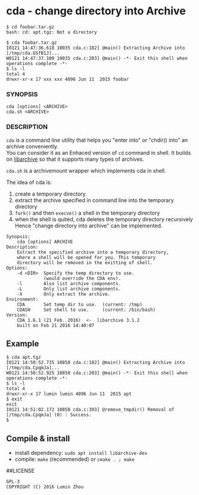 # cda - change directory into Archive

```
$ cd foobar.tar.gz
bash: cd: apt.tgz: Not a directory

$ cda foobar.tar.gz
I0121 14:47:36.618 10035 cda.c:182] @main() Extracting Archive into [/tmp/cda.USfB1J]...
W0121 14:47:37.100 10035 cda.c:203] @main() -*- Exit this shell when operations complete -*-
$ ls -l
total 4
drwxr-xr-x 17 xxx xxx 4096 Jun 11  2015 foobar
```

### SYNOPSIS
`cda [options] <ARCHIVE> `  
`cda.sh <ARCHIVE>`

### DESCRIPTION
`cda` is a command line utility that helps you "enter into" or "chdir() into" an archive conveniently.  
You can consider it as an Enhaced version of `cd` command in shell. It builds on [libarchive](https://github.com/libarchive/libarchive) so that it supports many types of archives.
  
`cda.sh` is a archivemount wrapper which implements cda in shell.  

The idea of cda is:  
1. create a temporary directory  
2. extract the archive specified in command line into the temporary directory  
3. `fork()` and then `execve()` a shell in the temporary directory  
4. when the shell is quited, cda deletes the temporary directory recursively  
Hence "change directory into archive" can be implemented.  

```shell
Synopsis:
    cda [options] ARCHIVE
Description:
    Extract the specified archive into a temporary directory,
    where a shell will be opened for you. This temporary
    directory will be removed in the exitting of shell.
Options:
    -d <DIR>  Specify the temp directory to use.
              (would override the CDA env).
    -l        Also list archive components.
    -L        Only list archive components.
    -X        Only extract the archive.
Environment:
    CDA       Set temp dir to use.  (current: /tmp)
    CDASH     Set shell to use.     (current: /bin/bash)
Version:
    CDA 1.6.1 (21 Feb. 2016)  <-  libarchive 3.1.2
    built on Feb 21 2016 14:40:07 
```

## Example 

```
$ cda apt.tgz 
I0121 14:50:52.735 10850 cda.c:182] @main() Extracting Archive into [/tmp/cda.CpqmJa]...
W0121 14:50:52.925 10850 cda.c:203] @main() -*- Exit this shell when operations complete -*-
$ ls -l
total 4
drwxr-xr-x 17 lumin lumin 4096 Jun 11  2015 apt
$ exit
exit
I0121 14:51:02.172 10850 cda.c:393] @remove_tmpdir() Removal of [/tmp/cda.CpqmJa] (0) : Success.
$ 
```

## Compile & install
* install dependency: `sudo apt install libarchive-dev`  
* compile: `make` (recommended) or `cmake . ; make`  

##LICENSE
```
GPL-3
COPYRIGHT (C) 2016 Lumin Zhou
```
